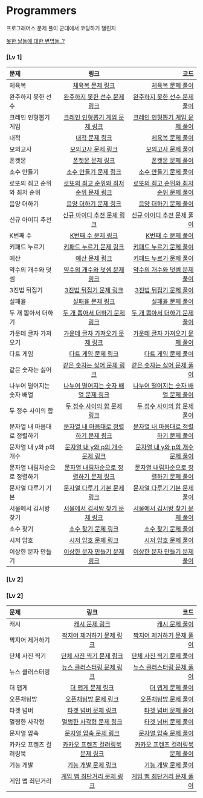 # Programmers
프로그래머스 문제 풀이
군대에서 코딩하기 챌린지

[못한 날들에 대한 변명들..?](https://github.com/Eunno-An/Programmers/blob/main/%EB%AA%BB%ED%95%9C%20%EB%82%A0%EB%93%A4...!)
### [Lv 1]
|문제|링크|코드| 
|:---|:---:|---:| 
|체육복|[체육복 문제 링크](https://programmers.co.kr/learn/courses/30/lessons/42862)|[체육복 문제 풀이](https://github.com/Eunno-An/Programmers/blob/main/Lv1/%EC%B2%B4%EC%9C%A1%EB%B3%B5.cpp)| 
|완주하지 못한 선수|[완주하지 못한 선수 문제 링크](https://programmers.co.kr/learn/courses/30/lessons/42576)|[완주하지 못한 선수 문제 풀이](https://github.com/Eunno-An/Programmers/blob/main/Lv1/%EC%99%84%EC%A3%BC%ED%95%98%EC%A7%80%20%EB%AA%BB%ED%95%9C%20%EC%84%A0%EC%88%98.cpp)|
|크레인 인형뽑기 게임|[크레인 인형뽑기 게임 문제 링크](https://programmers.co.kr/learn/courses/30/lessons/64061)|[크레인 인형뽑기 게임 문제 풀이](https://github.com/Eunno-An/Programmers/blob/main/Lv1/%ED%81%AC%EB%A0%88%EC%9D%B8%20%EC%9D%B8%ED%98%95%EB%BD%91%EA%B8%B0%20%EA%B2%8C%EC%9E%84.cpp)| 
|내적|[내적 문제 링크](https://programmers.co.kr/learn/courses/30/lessons/70128?language=cpp)|[체육복 문제 풀이](https://github.com/Eunno-An/Programmers/blob/main/Lv1/%EB%82%B4%EC%A0%81.cpp)| 
|모의고사|[모의고사 문제 링크](https://programmers.co.kr/learn/courses/30/lessons/42840)|[모의고사 문제 풀이](https://github.com/Eunno-An/Programmers/blob/main/Lv1/%EB%AA%A8%EC%9D%98%EA%B3%A0%EC%82%AC.cpp)| 
|폰켓몬|[폰켓몬 문제 링크](https://programmers.co.kr/learn/courses/30/lessons/1845)|[폰켓몬 문제 풀이](https://github.com/Eunno-An/Programmers/blob/main/Lv1/%ED%8F%B0%EC%BC%93%EB%AA%AC.cpp)| 
|소수 만들기|[소수 만들기 문제 링크](https://programmers.co.kr/learn/courses/30/lessons/12977)|[소수 만들기 문제 풀이](https://github.com/Eunno-An/Programmers/blob/main/Lv1/%EC%86%8C%EC%88%98%20%EB%A7%8C%EB%93%A4%EA%B8%B0.cpp)| 
|로또의 최고 순위와 최저 순위|[로또의 최고 순위와 최저 순위 문제 링크](https://programmers.co.kr/learn/courses/30/lessons/77484)|[로또의 최고 순위와 최저 순위 문제 풀이](https://github.com/Eunno-An/Programmers/blob/main/Lv1/%EB%A1%9C%EB%98%90%EC%9D%98%20%EC%B5%9C%EA%B3%A0%20%EC%88%9C%EC%9C%84%EC%99%80%20%EC%B5%9C%EC%A0%80%20%EC%88%9C%EC%9C%84.cpp)| 
|음양 더하기|[음양 더하기 문제 링크](https://programmers.co.kr/learn/courses/30/lessons/76501)|[음양 더하기 문제 풀이](https://github.com/Eunno-An/Programmers/blob/main/Lv1/%EC%9D%8C%EC%96%91%20%EB%8D%94%ED%95%98%EA%B8%B0.cpp)| 
|신규 아이디 추천|[신규 아이디 추천 문제 링크](https://programmers.co.kr/learn/courses/30/lessons/72410)|[신규 아이디 추천 문제 풀이](https://github.com/Eunno-An/Programmers/blob/main/Lv1/%EC%8B%A0%EA%B7%9C%20%EC%95%84%EC%9D%B4%EB%94%94%20%EC%B6%94%EC%B2%9C.cpp)| 
|K번째 수|[K번째 수 문제 링크](https://programmers.co.kr/learn/courses/30/lessons/42748)|[K번째 수 문제 풀이](https://github.com/Eunno-An/Programmers/blob/main/Lv1/K%EB%B2%88%EC%A7%B8%20%EC%88%98.cpp)| 
|키패드 누르기|[키패드 누르기 문제 링크](https://programmers.co.kr/learn/courses/30/lessons/67256)|[키패드 누르기 문제 풀이](https://github.com/Eunno-An/Programmers/blob/main/Lv1/%ED%82%A4%ED%8C%A8%EB%93%9C%20%EB%88%84%EB%A5%B4%EA%B8%B0.cpp)|
|예산|[예산 문제 링크](https://programmers.co.kr/learn/courses/30/lessons/12982)|[키패드 누르기 문제 풀이](https://github.com/Eunno-An/Programmers/blob/main/Lv1/%EC%98%88%EC%82%B0.cpp)|
|약수의 개수와 덧셈|[약수의 개수와 덧셈 문제 링크](https://programmers.co.kr/learn/courses/30/lessons/77884?language=cpp)|[약수의 개수와 덧셈 문제 풀이](https://github.com/Eunno-An/Programmers/blob/main/Lv1/%EC%95%BD%EC%88%98%EC%9D%98%20%EA%B0%9C%EC%88%98%EC%99%80%20%EB%8D%A7%EC%85%88.cpp)|
|3진법 뒤집기|[3진법 뒤집기 문제 링크](https://programmers.co.kr/learn/courses/30/lessons/68935)|[3진법 뒤집기 문제 풀이](https://github.com/Eunno-An/Programmers/blob/main/Lv1/3%EC%A7%84%EB%B2%95%20%EB%92%A4%EC%A7%91%EA%B8%B0.cpp)|
|실패율|[실패율 문제 링크](https://programmers.co.kr/learn/courses/30/lessons/42889)|[실패율 문제 풀이](https://github.com/Eunno-An/Programmers/blob/main/Lv1/%EC%8B%A4%ED%8C%A8%EC%9C%A8.cpp)|
|두 개 뽑아서 더하기|[두 개 뽑아서 더하기 문제 링크](https://programmers.co.kr/learn/courses/30/lessons/68644?language=cpp)|[두 개 뽑아서 더하기 문제 풀이](https://github.com/Eunno-An/Programmers/blob/main/Lv1/%EB%91%90%20%EA%B0%9C%20%EB%BD%91%EC%95%84%EC%84%9C%20%EB%8D%94%ED%95%98%EA%B8%B0.cpp)|
|가운데 글자 가져오기|[가운데 글자 가져오기 문제 링크](https://programmers.co.kr/learn/courses/30/lessons/12903)|[가운데 글자 가져오기 문제 풀이](https://github.com/Eunno-An/Programmers/blob/main/Lv1/%EA%B0%80%EC%9A%B4%EB%8D%B0%20%EA%B8%80%EC%9E%90%20%EA%B0%80%EC%A0%B8%EC%98%A4%EA%B8%B0.cpp)|
|다트 게임|[다트 게임 문제 링크](https://programmers.co.kr/learn/courses/30/lessons/17682)|[다트 게임 문제 풀이](https://github.com/Eunno-An/Programmers/blob/main/Lv1/%EB%8B%A4%ED%8A%B8%20%EA%B2%8C%EC%9E%84.cpp)|
|같은 숫자는 싫어|[같은 숫자는 싫어 문제 링크](https://programmers.co.kr/learn/courses/30/lessons/12906)|[같은 숫자는 싫어 문제 풀이](https://github.com/Eunno-An/Programmers/blob/main/Lv1/%EA%B0%99%EC%9D%80%20%EC%88%AB%EC%9E%90%EB%8A%94%20%EC%8B%AB%EC%96%B4.cpp)|
|나누어 떨어지는 숫자 배열|[나누어 떨어지는 숫자 배열 문제 링크](https://programmers.co.kr/learn/courses/30/lessons/12910)|[나누어 떨어지는 숫자 배열 문제 풀이](https://github.com/Eunno-An/Programmers/blob/main/Lv1/%EB%82%98%EB%88%84%EC%96%B4%20%EB%96%A8%EC%96%B4%EC%A7%80%EB%8A%94%20%EC%88%AB%EC%9E%90%20%EB%B0%B0%EC%97%B4.cpp)|
|두 정수 사이의 합|[두 정수 사이의 합 문제 링크](https://programmers.co.kr/learn/courses/30/lessons/12912)|[두 정수 사이의 합 문제 풀이](https://github.com/Eunno-An/Programmers/blob/main/Lv1/%EB%91%90%20%EC%A0%95%EC%88%98%20%EC%82%AC%EC%9D%B4%EC%9D%98%20%ED%95%A9.cpp)|
|문자열 내 마음대로 정렬하기|[문자열 내 마음대로 정렬하기 문제 링크](https://programmers.co.kr/learn/courses/30/lessons/12915)|[문자열 내 마음대로 정렬하기 문제 풀이](https://github.com/Eunno-An/Programmers/blob/main/Lv1/%EB%AC%B8%EC%9E%90%EC%97%B4%20%EB%82%B4%20%EB%A7%88%EC%9D%8C%EB%8C%80%EB%A1%9C%20%EC%A0%95%EB%A0%AC%ED%95%98%EA%B8%B0.cpp)|
|문자열 내 y와 p의 개수|[문자열 내 y와 p의 개수 문제 링크](https://programmers.co.kr/learn/courses/30/lessons/12916)|[문자열 내 y와 p의 개수 문제 풀이](https://github.com/Eunno-An/Programmers/blob/main/Lv1/%EB%AC%B8%EC%9E%90%EC%97%B4%20%EB%82%B4%20p%EC%99%80%20y%EC%9D%98%20%EA%B0%9C%EC%88%98.cpp)|
|문자열 내림차순으로 정렬하기|[문자열 내림차순으로 정렬하기 문제 링크](https://programmers.co.kr/learn/courses/30/lessons/12917)|[문자열 내림차순으로 정렬하기 문제 풀이](https://github.com/Eunno-An/Programmers/blob/main/Lv1/%EB%AC%B8%EC%9E%90%EC%97%B4%20%EB%82%B4%EB%A6%BC%EC%B0%A8%EC%88%9C%EC%9C%BC%EB%A1%9C%20%EB%B0%B0%EC%B9%98%ED%95%98%EA%B8%B0.cpp)|
|문자열 다루기 기본|[문자열 다루기 기본 문제 링크](https://programmers.co.kr/learn/courses/30/lessons/12918?language=cpp)|[문자열 다루기 기본 문제 풀이](https://github.com/Eunno-An/Programmers/blob/main/Lv1/%EB%AC%B8%EC%9E%90%EC%97%B4%20%EB%8B%A4%EB%A3%A8%EA%B8%B0%20%EA%B8%B0%EB%B3%B8.cpp)|
|서울에서 김서방 찾기|[서울에서 김서방 찾기 문제 링크](https://programmers.co.kr/learn/courses/30/lessons/12919)|[서울에서 김서방 찾기 문제 풀이](https://github.com/Eunno-An/Programmers/blob/main/Lv1/%EC%84%9C%EC%9A%B8%EC%97%90%EC%84%9C%20%EA%B9%80%EC%84%9C%EB%B0%A9%20%EC%B0%BE%EA%B8%B0.cpp)|
|소수 찾기|[소수 찾기 문제 링크](https://programmers.co.kr/learn/courses/30/lessons/12921)|[소수 찾기 문제 풀이](https://github.com/Eunno-An/Programmers/blob/main/Lv1/%EC%86%8C%EC%88%98%20%EC%B0%BE%EA%B8%B0.cpp)|
|시저 암호|[시저 암호 문제 링크](https://programmers.co.kr/learn/courses/30/lessons/12926)|[시저 암호 문제 풀이](https://github.com/Eunno-An/Programmers/tree/main/Lv1)|
|이상한 문자 만들기|[이상한 문자 만들기 문제 링크](https://programmers.co.kr/learn/courses/30/lessons/12930)|[이상한 문자 만들기 문제 풀이](https://github.com/Eunno-An/Programmers/blob/main/Lv1/%EC%9D%B4%EC%83%81%ED%95%9C%20%EB%AC%B8%EC%9E%90%20%EB%A7%8C%EB%93%A4%EA%B8%B0.cpp)|

### [Lv 2]
### [Lv 2]
|문제|링크|코드| 
|:---|:---:|---:| 
|캐시|[캐시 문제 링크](https://programmers.co.kr/learn/courses/30/lessons/17680)|[캐시 문제 풀이](https://github.com/Eunno-An/Programmers/blob/main/Lv2/%5B1%EC%B0%A8%5D%20%EC%BA%90%EC%8B%9C.cpp)| 
|짝지어 제거하기|[짝지어 제거하기 문제 링크](https://programmers.co.kr/learn/courses/30/lessons/12973)|[짝지어 제거하기 문제 풀이](https://github.com/Eunno-An/Programmers/blob/main/Lv2/%EC%A7%9D%EC%A7%80%EC%96%B4%20%EC%A0%9C%EA%B1%B0%ED%95%98%EA%B8%B0.cpp)| 
|단체 사진 찍기|[단체 사진 찍기 문제 링크](https://programmers.co.kr/learn/courses/30/lessons/1835)|[단체 사진 찍기 문제 풀이](https://github.com/Eunno-An/Programmers/blob/main/Lv2/%EB%8B%A8%EC%B2%B4%20%EC%82%AC%EC%A7%84%20%EC%B0%8D%EA%B8%B0.cpp)| 
|뉴스 클러스터링|[뉴스 클러스터링 문제 링크](https://programmers.co.kr/learn/courses/30/lessons/17677)|[뉴스 클러스터링 문제 풀이](https://github.com/Eunno-An/Programmers/blob/main/Lv2/%5B1%EC%B0%A8%5D%EB%89%B4%EC%8A%A4%20%ED%81%B4%EB%9F%AC%EC%8A%A4%ED%84%B0%EB%A7%81.cpp)| 
|더 맵게|[더 맵게 문제 링크](https://programmers.co.kr/learn/courses/30/lessons/42626)|[더 맵게 문제 풀이](https://github.com/Eunno-An/Programmers/blob/main/Lv2/%EB%8D%94%20%EB%A7%B5%EA%B2%8C.cpp)| 
|오픈채팅방|[오픈채팅방 문제 링크](https://programmers.co.kr/learn/courses/30/lessons/42888)|[오픈채팅방 문제 풀이](https://github.com/Eunno-An/Programmers/blob/main/Lv2/%EC%98%A4%ED%94%88%EC%B1%84%ED%8C%85%EB%B0%A9.cpp)|
|타겟 넘버|[타겟 넘버 문제 링크](https://programmers.co.kr/learn/courses/30/lessons/43165)|[타겟 넘버 문제 풀이](https://github.com/Eunno-An/Programmers/blob/main/Lv2/%ED%83%80%EA%B2%9F%20%EB%84%98%EB%B2%84.cpp)|
|멀쩡한 사각형|[멀쩡한 사각형 문제 링크](https://programmers.co.kr/learn/courses/30/lessons/62048)|[타겟 넘버 문제 풀이](https://github.com/Eunno-An/Programmers/blob/main/Lv2/%ED%83%80%EA%B2%9F%20%EB%84%98%EB%B2%84.cpp)|
|문자열 압축|[문자열 압축 문제 링크](https://programmers.co.kr/learn/courses/30/lessons/60057)|[문자열 압축 문제 풀이](https://github.com/Eunno-An/Programmers/blob/main/Lv2/%EB%AC%B8%EC%9E%90%EC%97%B4%20%EC%95%95%EC%B6%95.cpp)|
|카카오 프렌즈 컬러링북|[카카오 프렌즈 컬러링북 문제 링크](https://programmers.co.kr/learn/courses/30/lessons/1829)|[카카오 프렌즈 컬러링북 문제 풀이](https://github.com/Eunno-An/Programmers/blob/main/Lv2/%EC%B9%B4%EC%B9%B4%EC%98%A4%ED%94%84%EB%A0%8C%EC%A6%88%20%EC%BB%AC%EB%9F%AC%EB%A7%81%EB%B6%81.cpp)|
|기능 개발|[기능 개발 문제 링크](https://programmers.co.kr/learn/courses/30/lessons/42586)|[기능 개발 문제 풀이](https://github.com/Eunno-An/Programmers/blob/main/Lv2/%EA%B8%B0%EB%8A%A5%20%EA%B0%9C%EB%B0%9C.cpp)|
|게임 맵 최단거리|[게임 맵 최단거리 문제 링크](https://programmers.co.kr/learn/courses/30/lessons/1844)|[게임 맵 최단거리 문제 풀이](https://github.com/Eunno-An/Programmers/blob/main/Lv2/%EA%B2%8C%EC%9E%84%20%EB%A7%B5%20%EC%B5%9C%EB%8B%A8%EA%B1%B0%EB%A6%AC.cpp)|
